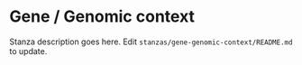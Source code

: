 # Gene / Genomic context

Stanza description goes here. Edit `stanzas/gene-genomic-context/README.md` to update.
